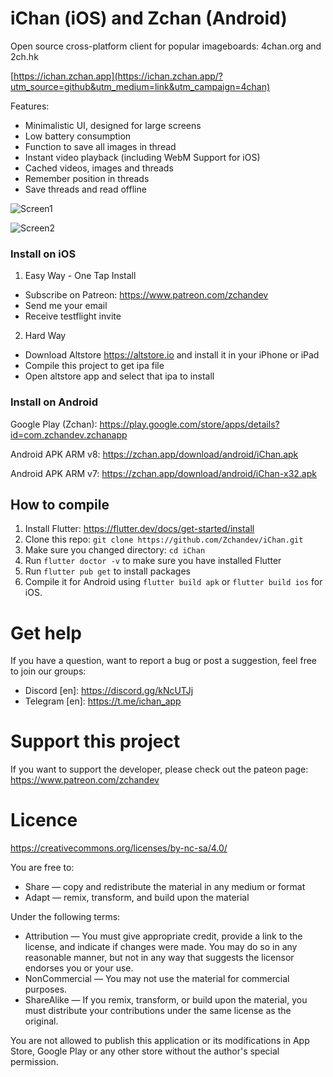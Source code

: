 # iChan (iOS) and Zchan (Android)

Open source cross-platform client for popular imageboards: 4chan.org and 2ch.hk

[https://ichan.zchan.app](https://ichan.zchan.app/?utm_source=github&utm_medium=link&utm_campaign=4chan)

Features:

- Minimalistic UI, designed for large screens
- Low battery consumption
- Function to save all images in thread
- Instant video playback (including WebM Support for iOS)
- Cached videos, images and threads
- Remember position in threads
- Save threads and read offline

![Screen1](https://zchan.app/assets/screen5.png)

![Screen2](https://zchan.app/assets/screen4.png)

### Install on iOS

1. Easy Way - One Tap Install

- Subscribe on Patreon: https://www.patreon.com/zchandev
- Send me your email
- Receive testflight invite

2. Hard Way

- Download Altstore https://altstore.io and install it in your iPhone or iPad
- Compile this project to get ipa file
- Open altstore app and select that ipa to install

### Install on Android

Google Play (Zchan):
https://play.google.com/store/apps/details?id=com.zchandev.zchanapp

Android APK ARM v8:
https://zchan.app/download/android/iChan.apk

Android APK ARM v7:
https://zchan.app/download/android/iChan-x32.apk

## How to compile

1. Install Flutter: https://flutter.dev/docs/get-started/install
2. Clone this repo: `git clone https://github.com/Zchandev/iChan.git`
3. Make sure you changed directory: `cd iChan`
4. Run `flutter doctor -v` to make sure you have installed Flutter
5. Run `flutter pub get` to install packages
6. Compile it for Android using `flutter build apk` or `flutter build ios` for iOS.

# Get help

If you have a question, want to report a bug or post a suggestion, feel free to join our groups:

- Discord [en]: https://discord.gg/kNcUTJj
- Telegram [en]: https://t.me/ichan_app

# Support this project

If you want to support the developer, please check out the pateon page: https://www.patreon.com/zchandev

# Licence

https://creativecommons.org/licenses/by-nc-sa/4.0/

You are free to:

- Share — copy and redistribute the material in any medium or format
- Adapt — remix, transform, and build upon the material

Under the following terms:

- Attribution — You must give appropriate credit, provide a link to the license, and indicate if changes were made. You may do so in any reasonable manner, but not in any way that suggests the licensor endorses you or your use.
- NonCommercial — You may not use the material for commercial purposes.
- ShareAlike — If you remix, transform, or build upon the material, you must distribute your contributions under the same license as the original.

You are not allowed to publish this application or its modifications in App Store, Google Play or any other store without the author's special permission.
